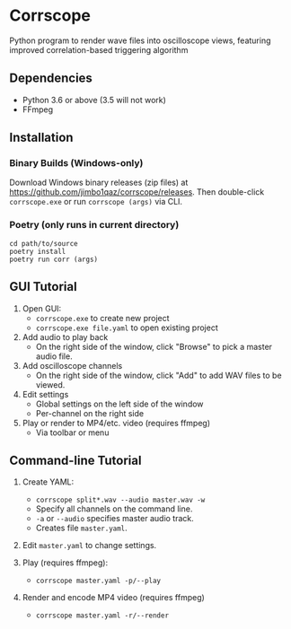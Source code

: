 # Corrscope
Python program to render wave files into oscilloscope views, featuring improved correlation-based triggering algorithm

<!-- screenshot here -->

## Dependencies

- Python 3.6 or above (3.5 will not work)
- FFmpeg

## Installation

### Binary Builds (Windows-only)

Download Windows binary releases (zip files) at https://github.com/jimbo1qaz/corrscope/releases. Then double-click `corrscope.exe` or run `corrscope (args)` via CLI.

### Poetry (only runs in current directory)

```shell
cd path/to/source
poetry install
poetry run corr (args)
```

<!--
### Conda (possibly installs pyqt5 twice and breaks env)

```shell
conda create -n ovgenpy python=3.6 pip numpy scipy matplotlib pyqt=5
pip install -e .
python -m corrscope (args)
```
-->

## GUI Tutorial

1. Open GUI:
    - `corrscope.exe` to create new project
    - `corrscope.exe file.yaml` to open existing project
1. Add audio to play back
    - On the right side of the window, click "Browse" to pick a master audio file.
1. Add oscilloscope channels
    - On the right side of the window, click "Add" to add WAV files to be viewed.
1. Edit settings
    - Global settings on the left side of the window
    - Per-channel on the right side
1. Play or render to MP4/etc. video (requires ffmpeg)
    - Via toolbar or menu
    

## Command-line Tutorial

1. Create YAML:
    - `corrscope split*.wav --audio master.wav -w`
    - Specify all channels on the command line.
    - `-a` or `--audio` specifies master audio track.
    - Creates file `master.yaml`.

1. Edit `master.yaml` to change settings.

1. Play (requires ffmpeg):
    - `corrscope master.yaml -p/--play`

1. Render and encode MP4 video (requires ffmpeg)
    - `corrscope master.yaml -r/--render`
